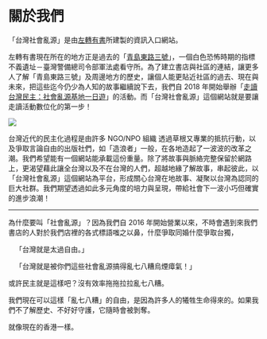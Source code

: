 # 關於我們

「台灣社會亂源」是由[左轉有書](https://touat.com.tw/)所建製的資訊入口網站。

左轉有書現在所在的地方正是過去的「[青島東路三號](https://hsi.nhrm.gov.tw/home/zh-tw/injusticelandmarks/112573)」，一個白色恐怖時期的指標不義遺址－臺灣警備總司令部軍法處看守所。為了建立書店與社區的連結，讓更多人了解「青島東路三號」及周邊地方的歷史，讓個人能更貼近社區的過去、現在與未來，把這些迄今仍少為人知的故事繼續說下去，我們自 2018 年開始舉辦「[走讀台灣民主：社會亂源基地一日遊](https://touat.com.tw/2019/03/25/走讀台灣民主：社會亂源基地一日遊/)」的活動。而「台灣社會亂源」這個網站就是要讓走讀活動數位化的第一步！

![](https://touat.com.tw/wp-content/uploads/2019/03/%E4%BA%82%E6%BA%90-2-768x392.jpg)

台灣近代的民主化過程是由許多 NGO/NPO 組織 透過草根又專業的抵抗行動，以及爭取言論自由的出版社們，如「造浪者」一般，在各地造起了一波波的改革之潮。我們希望能有一個網站能承載這份重量。除了將故事與脈絡完整保留於網路上，更渴望藉此讓全台灣以及不在台灣的人們，超越地緣了解故事，串起彼此，以「台灣社會亂源」這個網站為平台，形成關心台灣在地故事、凝聚以台灣為認同的巨大社群。我們期望透過如此多元角度的培力與呈現，帶給社會下一波小巧但確實的進步浪潮！

---

為什麼要叫「社會亂源」？因為我們自 2016 年開始營業以來，不時會遇到來我們書店的人對於我們店裡的各式標語嗤之以鼻，什麼爭取同婚什麼爭取台獨，

&emsp;「台灣就是太過自由。」

&emsp;「台灣就是被你們這些社會亂源搞得亂七八糟烏煙瘴氣！」

或許民主就是這樣吧？沒有效率拖拖拉拉亂七八糟。

我們現在可以這樣「亂七八糟」的自由，是因為許多人的犧牲生命得來的。如果我們不了解歷史、不好好守護，它隨時會被剝奪。

就像現在的香港一樣。
